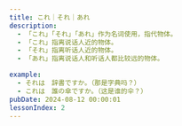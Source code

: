 ```yaml
---
title: これ｜それ｜あれ
description:
  - 「これ」「それ」「あれ」作为名词使用，指代物体。
  - 「これ」指离说话人近的物体。
  - 「それ」指离听话人近的物体。
  - 「あれ」指离说话人和听话人都比较远的物体。

example:
  - それは　辞書ですか。（那是字典吗？）
  - これは　誰の傘ですか。（这是谁的伞？）
pubDate: 2024-08-12 00:00:01
lessonIndex: 2
---
```


